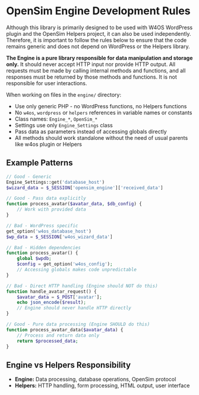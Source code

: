 # OpenSim Engine Development Rules

Although this library is primarily designed to be used with W4OS WordPress plugin 
and the OpenSim Helpers project, it can also be used independently. Therefore, it 
is important to follow the rules below to ensure that the code remains generic 
and does not depend on WordPress or the Helpers library.

**The Engine is a pure library responsible for data manipulation and storage only.**
It should never accept HTTP input nor provide HTTP output. All requests must be made 
by calling internal methods and functions, and all responses must be returned by 
those methods and functions. It is not responsible for user interactions.

When working on files in the `engine/` directory:

- Use only generic PHP - no WordPress functions, no Helpers functions
- No `w4os`, `wordpress` or `helpers` references in variable names or constants
- Class names: `Engine_*`, `OpenSim_*`
- Settings use only `Engine_Settings` class
- Pass data as parameters instead of accessing globals directly
- All methods should work standalone without the need of usual parents like w4os plugin or Helpers

## Example Patterns
```php
// Good - Generic
Engine_Settings::get('database_host')
$wizard_data = $_SESSION['opensim_engine']['received_data']

// Good - Pass data explicitly
function process_avatar($avatar_data, $db_config) {
    // Work with provided data
}

// Bad - WordPress specific  
get_option('w4os_database_host')
$wp_data = $_SESSION['w4os_wizard_data']

// Bad - Hidden dependencies
function process_avatar() {
    global $wpdb;
    $config = get_option('w4os_config');
    // Accessing globals makes code unpredictable
}

// Bad - Direct HTTP handling (Engine should NOT do this)
function handle_avatar_request() {
    $avatar_data = $_POST['avatar'];
    echo json_encode($result);
    // Engine should never handle HTTP directly
}

// Good - Pure data processing (Engine SHOULD do this)
function process_avatar_data($avatar_data) {
    // Process and return data only
    return $processed_data;
}
```

## Engine vs Helpers Responsibility

- **Engine:** Data processing, database operations, OpenSim protocol
- **Helpers:** HTTP handling, form processing, HTML output, user interface
